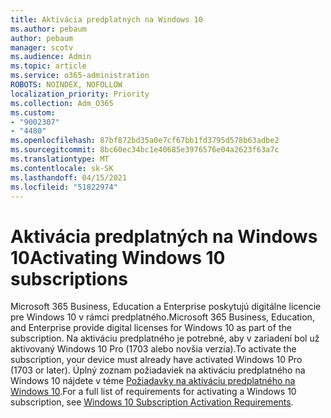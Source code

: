 ```yaml
---
title: Aktivácia predplatných na Windows 10
ms.author: pebaum
author: pebaum
manager: scotv
ms.audience: Admin
ms.topic: article
ms.service: o365-administration
ROBOTS: NOINDEX, NOFOLLOW
localization_priority: Priority
ms.collection: Adm_O365
ms.custom:
- "9002307"
- "4480"
ms.openlocfilehash: 87bf872bd35a0e7cf67bb1fd3795d578b63adbe2
ms.sourcegitcommit: 8bc60ec34bc1e40685e3976576e04a2623f63a7c
ms.translationtype: MT
ms.contentlocale: sk-SK
ms.lasthandoff: 04/15/2021
ms.locfileid: "51822974"
---
```

# <a name="activating-windows-10-subscriptions"></a><span data-ttu-id="7138a-102">Aktivácia predplatných na Windows 10</span><span class="sxs-lookup"><span data-stu-id="7138a-102">Activating Windows 10 subscriptions</span></span>

<span data-ttu-id="7138a-103">Microsoft 365 Business, Education a Enterprise poskytujú digitálne licencie pre Windows 10 v rámci predplatného.</span><span class="sxs-lookup"><span data-stu-id="7138a-103">Microsoft 365 Business, Education, and Enterprise provide digital licenses for Windows 10 as part of the subscription.</span></span> <span data-ttu-id="7138a-104">Na aktiváciu predplatného je potrebné, aby v zariadení bol už aktivovaný Windows 10 Pro (1703 alebo novšia verzia).</span><span class="sxs-lookup"><span data-stu-id="7138a-104">To activate the subscription, your device must already have activated Windows 10 Pro (1703 or later).</span></span> <span data-ttu-id="7138a-105">Úplný zoznam požiadaviek na aktiváciu predplatného na Windows 10 nájdete v téme [Požiadavky na aktiváciu predplatného na Windows 10](https://docs.microsoft.com/windows/deployment/windows-10-subscription-activation#requirements).</span><span class="sxs-lookup"><span data-stu-id="7138a-105">For a full list of requirements for activating a Windows 10 subscription, see [Windows 10 Subscription Activation Requirements](https://docs.microsoft.com/windows/deployment/windows-10-subscription-activation#requirements).</span></span>
